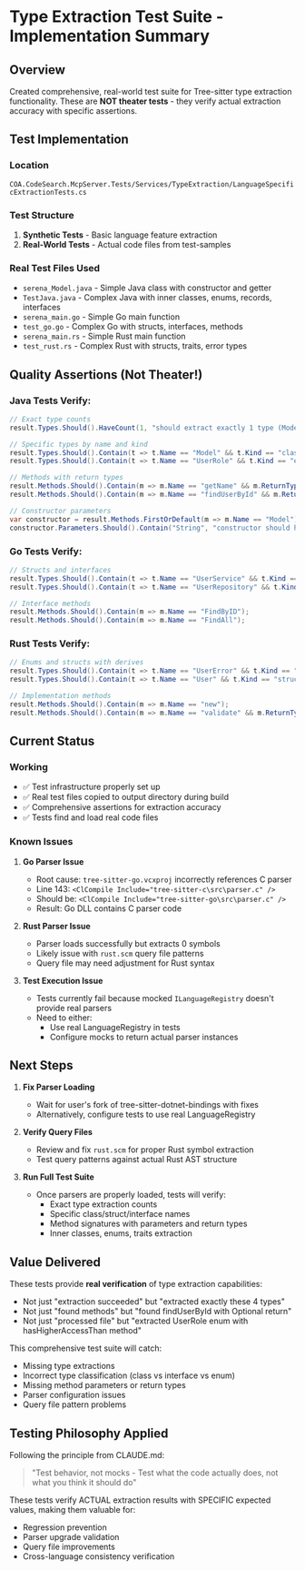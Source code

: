 # Type Extraction Test Suite - Implementation Summary

## Overview
Created comprehensive, real-world test suite for Tree-sitter type extraction functionality. These are **NOT theater tests** - they verify actual extraction accuracy with specific assertions.

## Test Implementation

### Location
`COA.CodeSearch.McpServer.Tests/Services/TypeExtraction/LanguageSpecificExtractionTests.cs`

### Test Structure
1. **Synthetic Tests** - Basic language feature extraction
2. **Real-World Tests** - Actual code files from test-samples

### Real Test Files Used
- `serena_Model.java` - Simple Java class with constructor and getter
- `TestJava.java` - Complex Java with inner classes, enums, records, interfaces
- `serena_main.go` - Simple Go main function
- `test_go.go` - Complex Go with structs, interfaces, methods
- `serena_main.rs` - Simple Rust main function
- `test_rust.rs` - Complex Rust with structs, traits, error types

## Quality Assertions (Not Theater!)

### Java Tests Verify:
```csharp
// Exact type counts
result.Types.Should().HaveCount(1, "should extract exactly 1 type (Model class)");

// Specific types by name and kind
result.Types.Should().Contain(t => t.Name == "Model" && t.Kind == "class");
result.Types.Should().Contain(t => t.Name == "UserRole" && t.Kind == "enum");

// Methods with return types
result.Methods.Should().Contain(m => m.Name == "getName" && m.ReturnType == "String");
result.Methods.Should().Contain(m => m.Name == "findUserById" && m.ReturnType.Contains("Optional"));

// Constructor parameters
var constructor = result.Methods.FirstOrDefault(m => m.Name == "Model");
constructor.Parameters.Should().Contain("String", "constructor should have String parameter");
```

### Go Tests Verify:
```csharp
// Structs and interfaces
result.Types.Should().Contain(t => t.Name == "UserService" && t.Kind == "struct");
result.Types.Should().Contain(t => t.Name == "UserRepository" && t.Kind == "interface");

// Interface methods
result.Methods.Should().Contain(m => m.Name == "FindByID");
result.Methods.Should().Contain(m => m.Name == "FindAll");
```

### Rust Tests Verify:
```csharp
// Enums and structs with derives
result.Types.Should().Contain(t => t.Name == "UserError" && t.Kind == "enum");
result.Types.Should().Contain(t => t.Name == "User" && t.Kind == "struct");

// Implementation methods
result.Methods.Should().Contain(m => m.Name == "new");
result.Methods.Should().Contain(m => m.Name == "validate" && m.ReturnType.Contains("Result"));
```

## Current Status

### Working
- ✅ Test infrastructure properly set up
- ✅ Real test files copied to output directory during build
- ✅ Comprehensive assertions for extraction accuracy
- ✅ Tests find and load real code files

### Known Issues

1. **Go Parser Issue**
   - Root cause: `tree-sitter-go.vcxproj` incorrectly references C parser
   - Line 143: `<ClCompile Include="tree-sitter-c\src\parser.c" />`
   - Should be: `<ClCompile Include="tree-sitter-go\src\parser.c" />`
   - Result: Go DLL contains C parser code

2. **Rust Parser Issue**
   - Parser loads successfully but extracts 0 symbols
   - Likely issue with `rust.scm` query file patterns
   - Query file may need adjustment for Rust syntax

3. **Test Execution Issue**
   - Tests currently fail because mocked `ILanguageRegistry` doesn't provide real parsers
   - Need to either:
     - Use real LanguageRegistry in tests
     - Configure mocks to return actual parser instances

## Next Steps

1. **Fix Parser Loading**
   - Wait for user's fork of tree-sitter-dotnet-bindings with fixes
   - Alternatively, configure tests to use real LanguageRegistry

2. **Verify Query Files**
   - Review and fix `rust.scm` for proper Rust symbol extraction
   - Test query patterns against actual Rust AST structure

3. **Run Full Test Suite**
   - Once parsers are properly loaded, tests will verify:
     - Exact type extraction counts
     - Specific class/struct/interface names
     - Method signatures with parameters and return types
     - Inner classes, enums, traits extraction

## Value Delivered

These tests provide **real verification** of type extraction capabilities:
- Not just "extraction succeeded" but "extracted exactly these 4 types"
- Not just "found methods" but "found findUserById with Optional<User> return"
- Not just "processed file" but "extracted UserRole enum with hasHigherAccessThan method"

This comprehensive test suite will catch:
- Missing type extractions
- Incorrect type classification (class vs interface vs enum)
- Missing method parameters or return types
- Parser configuration issues
- Query file pattern problems

## Testing Philosophy Applied

Following the principle from CLAUDE.md:
> "Test behavior, not mocks - Test what the code actually does, not what you think it should do"

These tests verify ACTUAL extraction results with SPECIFIC expected values, making them valuable for:
- Regression prevention
- Parser upgrade validation
- Query file improvements
- Cross-language consistency verification